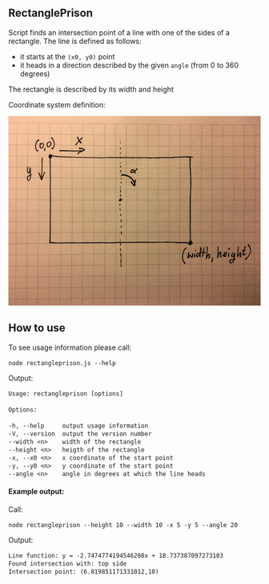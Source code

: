 ## RectanglePrison

Script finds an intersection point of a line with one of the sides of a rectangle. The line is defined as follows:

- it starts at the `(x0, y0)` point
- it heads in a direction described by the given `angle` (from 0 to 360 degrees)

The rectangle is described by its width and height

Coordinate system definition:
<p align="center"><img src="coordinate_system.jpg" width="600" /></p>

## How to use

To see usage information please call:

	node rectangleprison.js --help

Output:

	Usage: rectangleprison [options]
	
	Options:

	-h, --help     output usage information
    -V, --version  output the version number
    --width <n>    width of the rectangle
    --height <n>   heigth of the rectangle
    -x, --x0 <n>   x coordinate of the start point
    -y, --y0 <n>   y coordinate of the start point
    --angle <n>    angle in degrees at which the line heads
    
#### Example output:

Call:

	node rectangleprison --height 10 --width 10 -x 5 -y 5 --angle 20

Output:

	Line function: y = -2.7474774194546208x + 18.737387097273103
	Found intersection with: top side
	Intersection point: (6.819851171331012,10)